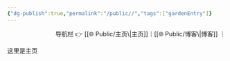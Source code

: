 ```yaml
---
{"dg-publish":true,"permalink":"/public//","tags":["gardenEntry"]}
---
```


<p align="right">导航栏  👉  [[🌐  Public/主页\|主页]]｜[[🌐  Public/博客\|博客]] ｜ </p>


这里是主页
